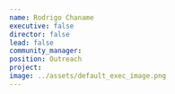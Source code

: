 ```yaml
---
name: Rodrigo Chaname
executive: false
director: false
lead: false
community_manager:   
position: Outreach
project:  
image: ../assets/default_exec_image.png
---
```

